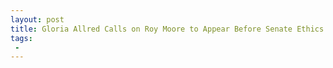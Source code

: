 ```yaml
---
layout: post
title: Gloria Allred Calls on Roy Moore to Appear Before Senate Ethics Committee Before the Election
tags:
 -
---
```


